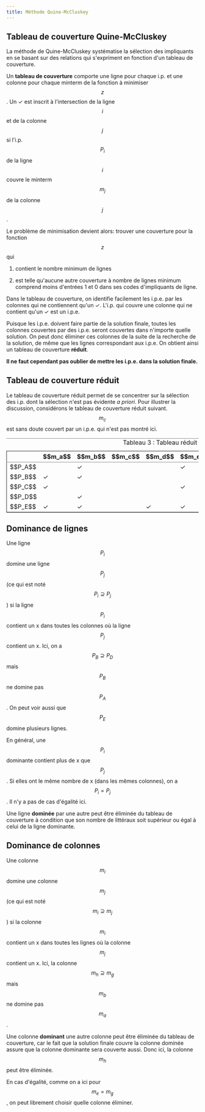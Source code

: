 ```yaml
---
title: Méthode Quine-McCluskey
---
```

## Tableau de couverture Quine-McCluskey

La méthode de Quine-McCluskey systématise la sélection des impliquants
en se basant sur des relations qui s'expriment en fonction d'un
tableau de couverture.

Un **tableau de couverture** comporte une ligne pour chaque i.p. et
une colonne pour chaque minterm de la fonction à minimiser $$z$$. Un
&#10003; est inscrit à l'intersection de la ligne $$i$$ et de la
colonne $$j$$ si l'i.p.  $$P_i$$ de la ligne $$i$$ couvre le minterm
$$m_j$$ de la colonne $$j$$.

Le problème de minimisation devient alors: trouver une couverture pour
la fonction $$z$$ qui

1.  contient le nombre minimum de lignes

2.  est telle qu'aucune autre couverture à nombre de lignes minimum
    comprend moins d'entrées 1 et 0 dans ses codes d'impliquants de
    ligne.

Dans le tableau de couverture, on identifie facilement les i.p.e. par
les colonnes qui ne contiennent qu'un &#10003;. L'i.p. qui couvre une
colonne qui ne contient qu'un &#10003; est un i.p.e.

Puisque les i.p.e. doivent faire partie de la solution finale, toutes
les colonnes couvertes par des i.p.e. seront couvertes dans n'importe
quelle solution. On peut donc éliminer ces colonnes de la suite de la
recherche de la solution, de même que les lignes correspondant aux
i.p.e. On obtient ainsi un tableau de couverture **réduit**.

**Il ne faut cependant pas oublier de mettre les i.p.e. dans la solution
finale.**

## Tableau de couverture réduit

Le tableau de couverture réduit permet de se concentrer sur la
sélection des i.p. dont la sélection n'est pas évidente *a
priori*. Pour illustrer la discussion, considérons le tableau de
couverture réduit suivant. $$m_c$$ est sans doute couvert par un
i.p.e. qui n'est pas montré ici.

<table id="org08ebcc0" border="2" cellspacing="0" cellpadding="6" rules="groups" frame="hsides">
<caption class="t-above"><span class="table-number">Tableau 3 :</span> Tableau réduit</caption>

<colgroup>
<col  class="org-left" />

<col  class="org-left" />

<col  class="org-left" />

<col  class="org-left" />

<col  class="org-left" />

<col  class="org-left" />

<col  class="org-left" />

<col  class="org-left" />

<col  class="org-left" />
</colgroup>
<thead>
<tr>
<th scope="col" class="org-left">&#xa0;</th>
<th scope="col" class="org-left">$$m_a$$</th>
<th scope="col" class="org-left">$$m_b$$</th>
<th scope="col" class="org-left">$$m_c$$</th>
<th scope="col" class="org-left">$$m_d$$</th>
<th scope="col" class="org-left">$$m_e$$</th>
<th scope="col" class="org-left">$$m_f$$</th>
<th scope="col" class="org-left">$$m_g$$</th>
<th scope="col" class="org-left">$$m_h$$</th>
</tr>
</thead>

<tbody>
<tr>
<td class="org-left">$$P_A$$</td>
<td class="org-left">&#xa0;</td>
<td class="org-left">&#10003;</td>
<td class="org-left">&#xa0;</td>
<td class="org-left">&#xa0;</td>
<td class="org-left">&#10003;</td>
<td class="org-left">&#xa0;</td>
<td class="org-left">&#10003;</td>
<td class="org-left">&#10003;</td>
</tr>


<tr>
<td class="org-left">$$P_B$$</td>
<td class="org-left">&#10003;</td>
<td class="org-left">&#10003;</td>
<td class="org-left">&#xa0;</td>
<td class="org-left">&#xa0;</td>
<td class="org-left">&#xa0;</td>
<td class="org-left">&#10003;</td>
<td class="org-left">&#xa0;</td>
<td class="org-left">&#10003;</td>
</tr>


<tr>
<td class="org-left">$$P_C$$</td>
<td class="org-left">&#10003;</td>
<td class="org-left">&#xa0;</td>
<td class="org-left">&#xa0;</td>
<td class="org-left">&#xa0;</td>
<td class="org-left">&#10003;</td>
<td class="org-left">&#xa0;</td>
<td class="org-left">&#10003;</td>
<td class="org-left">&#10003;</td>
</tr>


<tr>
<td class="org-left">$$P_D$$</td>
<td class="org-left">&#xa0;</td>
<td class="org-left">&#10003;</td>
<td class="org-left">&#xa0;</td>
<td class="org-left">&#xa0;</td>
<td class="org-left">&#xa0;</td>
<td class="org-left">&#xa0;</td>
<td class="org-left">&#xa0;</td>
<td class="org-left">&#10003;</td>
</tr>


<tr>
<td class="org-left">$$P_E$$</td>
<td class="org-left">&#10003;</td>
<td class="org-left">&#10003;</td>
<td class="org-left">&#xa0;</td>
<td class="org-left">&#10003;</td>
<td class="org-left">&#10003;</td>
<td class="org-left">&#10003;</td>
<td class="org-left">&#10003;</td>
<td class="org-left">&#10003;</td>
</tr>
</tbody>
</table>


## Dominance de lignes

Une ligne $$P_i$$ domine une ligne $$P_j$$ (ce qui est noté $$P_i \supseteq
P_j$$) si la ligne $$P_i$$ contient un x dans toutes les colonnes où
la ligne $$P_j$$ contient un x. Ici, on a $$P_B \supseteq P_D$$ mais
$$P_B$$ ne domine pas $$P_A$$. On peut voir aussi que $$P_E$$ domine
plusieurs lignes.

En général, une $$P_i$$ dominante contient plus de x que $$P_j$$. Si
elles ont le même nombre de x (dans les mêmes colonnes), on a $$P_i =
P_j$$. Il n'y a pas de cas d'égalité ici.

Une ligne **dominée** par une autre peut être éliminée du tableau de
couverture à condition que son nombre de littéraux soit supérieur ou
égal à celui de la ligne dominante.


## Dominance de colonnes

Une colonne $$m_i$$ domine une colonne $$m_j$$ (ce qui est noté $$m_i \supseteq
m_j$$) si la colonne $$m_i$$ contient un x dans toutes les lignes où
la colonne $$m_j$$ contient un x. Ici, la colonne $$m_h \supseteq
m_g$$ mais $$m_b$$ ne domine pas $$m_a$$. 

Une colonne **dominant** une autre colonne peut être éliminée du tableau de
couverture, car le fait que la solution finale couvre la colonne
dominée assure que la colonne dominante sera couverte aussi. Donc ici,
la colonne $$m_h$$ peut être éliminée.

En cas d'égalité, comme on a ici pour $$m_e = m_g$$, on peut librement
choisir quelle colonne éliminer.

